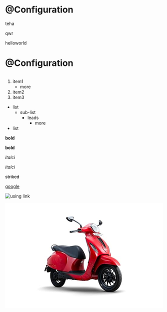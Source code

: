 <h1>@Configuration</h1>
teha

qwr 

<a>helloworld</a>
# @Configuration
###### 

1. item1
    - more
2. item2
3. item3


- list
    - sub-list
        - leads
            - more
- list

**bold**

__bold__

*italci*

_italci_

~~striked~~

[google](https://google.co.in)

![using link](https://m.media-amazon.com/images/I/31pqntCwbkL._SY300_SX300_QL70_FMwebp_.jpg)

![using local stroage](./scooter.jpg)
